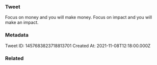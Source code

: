 ### Tweet
Focus on money and you will make money. Focus on impact and you will make an impact.

### Metadata
Tweet ID: 1457683823718813701
Created At: 2021-11-08T12:18:00.000Z

### Related

